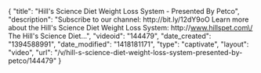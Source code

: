 {
    "title": "Hill's Science Diet Weight Loss System - Presented By Petco",
    "description": "Subscribe to our channel: http:\/\/bit.ly\/12dY9oO Learn more about the Hill's Science Diet Weight Loss System: http:\/\/www.hillspet.com\/ The Hill's Science Diet...",
    "videoid": "144479",
    "date_created": "1394588991",
    "date_modified": "1418181171",
    "type": "captivate",
    "layout": "video",
    "url": "\/v\/hill-s-science-diet-weight-loss-system-presented-by-petco\/144479"
}